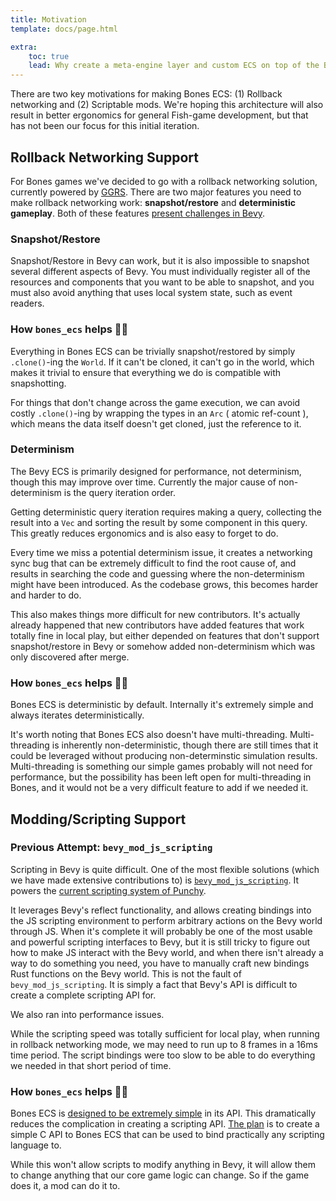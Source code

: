 ```yaml
---
title: Motivation
template: docs/page.html

extra:
    toc: true
    lead: Why create a meta-engine layer and custom ECS on top of the Bevy game engine?
---
```


There are two key motivations for making Bones ECS: (1) Rollback networking and (2) Scriptable mods. We're hoping this architecture will also result in better ergonomics for general Fish-game development, but that has not been our focus for this initial iteration.

## Rollback Networking Support

For Bones games we've decided to go with a rollback networking solution, currently powered by [GGRS]. There are two major features you need to make rollback networking work: **snapshot/restore** and **deterministic gameplay**. Both of these features [present challenges in Bevy](https://github.com/fishfolk/jumpy/discussions/489).

[GGRS]: https://github.com/gschup/ggrs

### Snapshot/Restore

Snapshot/Restore in Bevy can work, but it is also impossible to snapshot several different aspects of Bevy. You must individually register all of the resources and components that you want to be able to snapshot, and you must also avoid anything that uses local system state, such as event readers.

### How `bones_ecs` helps 🦴✨

Everything in Bones ECS can be trivially snapshot/restored by simply `.clone()`-ing the `World`. If it can't be cloned, it can't go in the world, which makes it trivial to ensure that everything we do is compatible with snapshotting.

For things that don't change across the game execution, we can avoid costly `.clone()`-ing by wrapping the types in an `Arc` ( atomic ref-count ), which means the data itself doesn't get cloned, just the reference to it.

### Determinism

The Bevy ECS is primarily designed for performance, not determinism, though this may improve over time. Currently the major cause of non-determinism is the query iteration order.

Getting deterministic query iteration requires making a query, collecting the result into a `Vec` and sorting the result by some component in this query. This greatly reduces ergonomics and is also easy to forget to do.

Every time we miss a potential determinism issue, it creates a networking sync bug that can be extremely difficult to find the root cause of, and results in searching the code and guessing where the non-determinism might have been introduced. As the codebase grows, this becomes harder and harder to do.

This also makes things more difficult for new contributors. It's actually already happened that new contributors have added features that work totally fine in local play, but either depended on features that don't support snapshot/restore in Bevy or somehow added non-determinism which was only discovered after merge.

### How `bones_ecs` helps 🦴✨

Bones ECS is deterministic by default. Internally it's extremely simple and always iterates deterministically.

It's worth noting that Bones ECS also doesn't have multi-threading. Multi-threading is inherently non-deterministic, though there are still times that it could be leveraged without producing non-determinstic simulation results. Multi-threading is something our simple games probably will not need for performance, but the possibility has been left open for multi-threading in Bones, and it would not be a very difficult feature to add if we needed it.

## Modding/Scripting Support

### Previous Attempt: `bevy_mod_js_scripting`

Scripting in Bevy is quite difficult. One of the most flexible solutions (which we have made extensive contributions to) is [`bevy_mod_js_scripting`]. It  powers the [current scripting system of Punchy](https://github.com/fishfolk/punchy/wiki/Scripting).

It leverages Bevy's reflect functionality, and allows creating bindings into the JS scripting environment to perform arbitrary actions on the Bevy world through JS. When it's complete it will probably be one of the most usable and powerful scripting interfaces to Bevy, but it is still tricky to figure out how to make JS interact with the Bevy world, and when there isn't already a way to do something you need, you have to manually craft new bindings Rust functions on the Bevy world. This is not the fault of `bevy_mod_js_scripting`. It is simply a fact that Bevy's API is difficult to create a complete scripting API for.

We also ran into performance issues.

While the scripting speed was totally sufficient for local play, when running in rollback networking mode, we may need to run up to 8 frames in a 16ms time period. The script bindings were too slow to be able to do everything we needed in that short period of time.

[`bevy_mod_js_scripting`]: https://github.com/jakobhellermann/bevy_mod_js_scripting

### How `bones_ecs` helps 🦴✨

Bones ECS is [designed to be extremely simple](https://github.com/fishfolk/jumpy/discussions/510) in its API. This dramatically reduces the complication in creating a scripting API. [The plan](https://github.com/fishfolk/jumpy/discussions/489#discussioncomment-4326596) is to create a simple C API to Bones ECS that can be used to bind practically any scripting language to.

While this won't allow scripts to modify anything in Bevy, it will allow them to change anything that our core game logic can change. So if the game does it, a mod can do it to.
